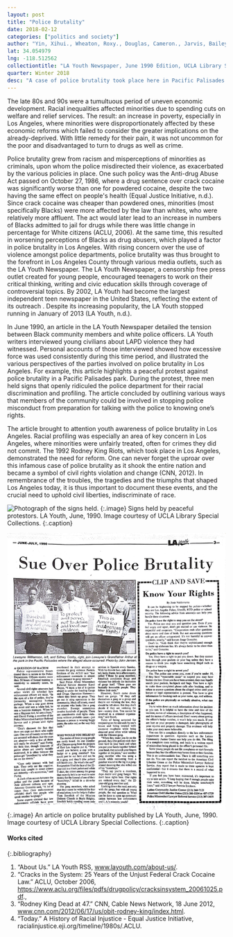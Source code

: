 ```yaml
---
layout: post
title: "Police Brutality"
date: 2018-02-12
categories: ["politics and society"]
author: "Yin, Xihui., Wheaton, Roxy., Douglas, Cameron., Jarvis, Bailey., Guo, Zhenming."
lat: 34.054979
lng: -118.512562
collectiontitle: "LA Youth Newspaper, June 1990 Edition, UCLA Library Special Collections"
quarter: Winter 2018
desc: "A case of police brutality took place here in Pacific Palisades Park."
---
```

The late 80s and 90s were a tumultuous period of uneven economic development. Racial inequalities affected minorities due to spending cuts on welfare and relief services. The result: an increase in poverty, especially in Los Angeles, where minorities were disproportionately affected by these economic reforms which failed to consider the greater implications on the already-deprived. With little remedy for their pain, it was not uncommon for the poor and disadvantaged to turn to drugs as well as crime. 

Police brutality grew from racism and misperceptions of minorities as criminals, upon whom the police misdirected their violence, as exacerbated by the various policies in place. One such policy was the Anti-drug Abuse Act passed on October 27, 1986, where a drug sentence over crack cocaine was significantly worse than one for powdered cocaine, despite the two having the same effect on people's health (Equal Justice Initiative, n.d.). Since crack cocaine was cheaper than powdered ones, minorities (most specifically Blacks) were more affected by the law than whites, who were relatively more affluent. The act would later lead to an increase in numbers of Blacks admitted to jail for drugs while there was little change in percentage for White citizens (ACLU, 2006). At the same time, this resulted in worsening perceptions of Blacks as drug abusers, which played a factor in police brutality in Los Angeles. With rising concern over the use of violence amongst police departments, police brutality was thus brought to the forefront in Los Angeles County through various media outlets, such as the LA Youth Newspaper. The LA Youth Newspaper, a censorship free press outlet created for young people, encouraged teenagers to work on their critical thinking, writing and civic education skills through coverage of controversial topics. By 2002, LA Youth had become the largest independent teen newspaper in the United States, reflecting the extent of its outreach . Despite its increasing popularity, the LA Youth stopped running in January of 2013 (LA Youth, n.d.).

In June 1990, an article in the LA Youth Newspaper detailed the tension between Black community members and white police officers. LA Youth writers interviewed young civilians about LAPD violence they had witnessed. Personal accounts of those interviewed showed how excessive force was used consistently during this time period, and illustrated the various perspectives of the parties involved on police brutality in Los Angeles. For example, this article highlights a peaceful protest against police brutality in a Pacific Palisades park. During the protest, three men held signs that openly ridiculed the police department for their racial discrimination and profiling. The article concluded by outlining various ways that members of the community could be involved in stopping police misconduct from preparation for talking with the police to knowing one’s rights.

The article brought to attention youth awareness of police brutality in Los Angeles. Racial profiling was especially an area of key concern in Los Angeles, where minorities were unfairly treated, often for crimes they did not commit. The 1992 Rodney King Riots, which took place in Los Angeles, demonstrated the need for reform. One can never forget the uproar over this infamous case of police brutality as it shook the entire nation and became a symbol of civil rights violation and change (CNN, 2012). In remembrance of the troubles, the tragedies and the triumphs that shaped Los Angeles today, it is thus important to document these events, and the crucial need to uphold civil liberties, indiscriminate of race. 
 


![Photograph of the signs held.](images/protest.JPG)
   {:.image}
Signs held by peaceful protestors. LA Youth, June, 1990. Image courtesy of UCLA Library Special Collections.
   {:.caption}
   
![Photograph of the article.](images/Article.jpg)
   {:.image}
An article on police brutality published by LA Youth, June, 1990. Image courtesy of UCLA Library Special Collections.
   {:.caption}

#### Works cited

{:.bibliography}
1. “About Us.” LA Youth RSS, www.layouth.com/about-us/. 
2. “Cracks in the System: 25 Years of the Unjust Federal Crack Cocaine Law.” ACLU, October 2006, https://www.aclu.org/files/pdfs/drugpolicy/cracksinsystem_20061025.pdf., 
3. “Rodney King Dead at 47.” CNN, Cable News Network, 18 June 2012, www.cnn.com/2012/06/17/us/obit-rodney-king/index.html. 
4. “Today.” A History of Racial Injustice - Equal Justice Initiative, racialinjustice.eji.org/timeline/1980s/.ACLU. 
